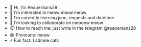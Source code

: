 - 👋 Hi, I’m ReaperSans28
- 👀 I’m interested in meow meow meow
- 🌱 I’m currently learning json, requests and datetime
- 💞️ I’m looking to collaborate on meooow meow
- 📫 How to reach me: just write in the telegram @reapersans28
- 😄 Pronouns: meow
- ⚡ Fun fact: I admire cats
<!---
ReaperSans28/ReaperSans28 is a ✨ special ✨ repository because its `README.md` (this file) appears on your GitHub profile.
You can click the Preview link to take a look at your changes.
--->
